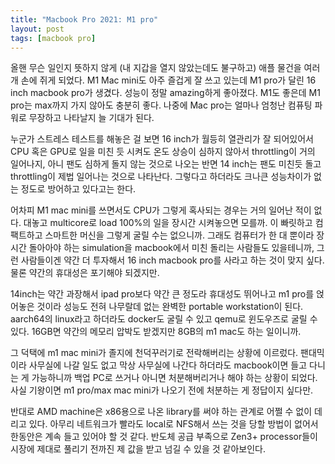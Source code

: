 ```yaml
---
title: "Macbook Pro 2021: M1 pro"
layout: post
tags: [macbook pro]
---
```


올핸 무슨 일인지 뜻하지 않게 (내 지갑을 열지 않았는데도 불구하고) 애플 물건을 여러 개 손에 쥐게 되었다. M1 Mac mini도 아주 즐겁게 잘 쓰고 있는데 M1 pro가 달린 16 inch macbook pro가 생겼다. 성능이 정말 amazing하게 좋아졌다. M1도 좋은데 M1 pro는 max까지 가지 않아도 충분히 좋다. 나중에 Mac pro는 얼마나 엄청난 컴퓨팅 파워로 무장하고 나타날지 늘 기대가 된다.

누군가 스트레스 테스트를 해놓은 걸 보면 16 inch가 월등히 열관리가 잘 되어있어서 CPU 혹은 GPU로 일을 미친 듯 시켜도 온도 상승이 심하지 않아서 throttling이 거의 일어나지, 아니 팬도 심하게 돌지 않는 것으로 나오는 반면 14 inch는 팬도 미친듯 돌고 throttling이 제법 일어나는 것으로 나타난다. 그렇다고 하더라도 크나큰 성능차이가 없는 정도로 방어하고 있다고는 한다.

어차피 M1 mac mini를 쓰면서도 CPU가 그렇게 혹사되는 경우는 거의 일어난 적이 없다. 대놓고 multicore로 load 100%의 일을 장시간 시켜놓으면 모를까. 이 빠릿하고 컴팩트하고 스마트한 머신을 그렇게 굴릴 수는 없으니까. 그래도 컴퓨터가 한 대 뿐이라 장시간 돌아아야 하는 simulation을 macbook에서 미친 돌리는 사람들도 있을테니까, 그런 사람들이겐 약간 더 투자해서 16 inch macbook pro를 사라고 하는 것이 맞지 싶다. 물론 약간의 휴대성은 포기해야 되겠지만.

14inch는 약간 과장해서 ipad pro보다 약간 큰 정도라 휴대성도 뛰어나고 m1 pro를 얹어놓은 것이라 성능도 전혀 나무랄데 없는 완벽한 portable workstation이 된다. aarch64의 linux라고 하더라도 docker도 굴릴 수 있고 qemu로 윈도우즈로 굴릴 수 있다. 16GB면 약간의 메모리 압박도 받겠지만 8GB의 m1 mac도 하는 일이니까. 

그 덕택에 m1 mac mini가 졸지에 천덕꾸러기로 전락해버리는 상황에 이르렀다. 팬대믹이라 사무실에 나갈 일도 없고 막상 사무실에 나간다 하더라도 macbook이면 들고 다니는 게 가능하니까 백업 PC로 쓰거나 아니면 처분해버리거나 해야 하는 상황이 되었다. 사실 기왕이면 m1 pro/max mac mini가 나오기 전에 처분하는 게 정답이지 싶다만.

반대로 AMD machine은 x86용으로 나온 library를 써야 하는 관계로 어쩔 수 없이 데리고 있다. 아무리 네트워크가 빨라도 local로 NFS해서 쓰는 것을 당할 방법이 없어서 한동안은 계속 들고 있어야 할 것 같다. 반도체 공급 부족으로 Zen3+ processor들이 시장에 제대로 풀리기 전까진 제 값을 받고 넘길 수 있을 것 같아보인다.